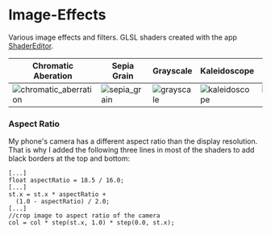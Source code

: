 # Image-Effects
Various image effects and filters. GLSL shaders created with the app [ShaderEditor](https://github.com/markusfisch/ShaderEditor).

| Chromatic Aberation | Sepia Grain | Grayscale | Kaleidoscope | Glitch |
| -------- | -------- | -------- | -------- | -------- |
| ![chromatic_aberration](https://user-images.githubusercontent.com/18415215/102819950-b55f9500-43d4-11eb-867f-f70dc5489cd6.gif) | ![sepia_grain](https://user-images.githubusercontent.com/18415215/102820011-d2946380-43d4-11eb-9ac6-5b52519696a2.gif) | ![grayscale](https://user-images.githubusercontent.com/18415215/102819987-c5777480-43d4-11eb-8a20-c15a7b3ad026.gif) | ![kaleidoscope](https://user-images.githubusercontent.com/18415215/102819999-cc05ec00-43d4-11eb-9653-0025d923774d.gif) | ![glitch](https://user-images.githubusercontent.com/18415215/102819974-bee8fd00-43d4-11eb-9893-348ba34d7ed3.gif) |
### Aspect Ratio
My phone's camera has a different aspect ratio than the display resolution. That is why I added the following three lines in most of the shaders to add black borders at the top and bottom:

    [...]
    float aspectRatio = 18.5 / 16.0;
    [...]
    st.x = st.x * aspectRatio +
      (1.0 - aspectRatio) / 2.0;
    [...]
    //crop image to aspect ratio of the camera
    col = col * step(st.x, 1.0) * step(0.0, st.x);
